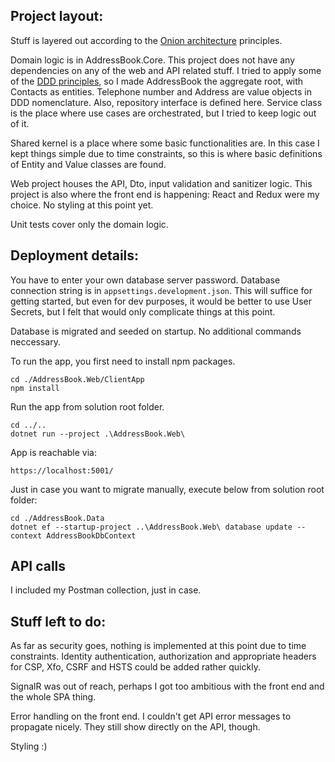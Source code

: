 ## Project layout:

Stuff is layered out according to the [Onion architecture](https://jeffreypalermo.com/2008/07/the-onion-architecture-part-1/) principles.

Domain logic is in AddressBook.Core. This project does not have any dependencies on any of the web and API related stuff. I tried to apply some of the [DDD principles](https://dddcommunity.org/library/vernon_2011/), so I made AddressBook the aggregate root, with Contacts as entities. Telephone number and Address are value objects in DDD nomenclature. Also, repository interface is defined here. Service class is the place where use cases are orchestrated, but I tried to keep logic out of it.

Shared kernel is a place where some basic functionalities are. In this case I kept things simple due to time constraints, so this is where basic definitions of Entity and Value classes are found.

Web project houses the API, Dto, input validation and sanitizer logic. This project is also where the front end is happening: React and Redux were my choice. No styling at this point yet.

Unit tests cover only the domain logic.

## Deployment details:

You have to enter your own database server password. Database connection string is in `appsettings.development.json`. This will suffice for getting started, but even for dev purposes, it would be better to use User Secrets, but I felt that would only complicate things at this point.

Database is migrated and seeded on startup. No additional commands neccessary.

To run the app, you first need to install npm packages.

    cd ./AddressBook.Web/ClientApp
    npm install

Run the app from solution root folder.

    cd ../..
    dotnet run --project .\AddressBook.Web\

App is reachable via:

    https://localhost:5001/

Just in case you want to migrate manually, execute below from solution root folder:
    
    cd ./AddressBook.Data
    dotnet ef --startup-project ..\AddressBook.Web\ database update --context AddressBookDbContext

## API calls

I included my Postman collection, just in case.

## Stuff left to do:

As far as security goes, nothing is implemented at this point due to time constraints. Identity authentication, authorization and appropriate headers for CSP, Xfo, CSRF and HSTS could be added rather quickly.

SignalR was out of reach, perhaps I got too ambitious with the front end and the whole SPA thing.

Error handling on the front end. I couldn't get API error messages to propagate nicely. They still show directly on the API, though.

Styling :)
